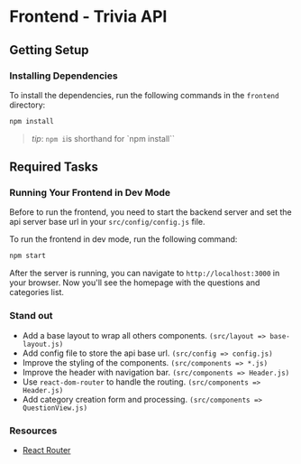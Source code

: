 # Frontend - Trivia API

## Getting Setup

### Installing Dependencies

To install the dependencies, run the following commands in the `frontend` directory:

```bash
npm install
```

> _tip_: `npm i`is shorthand for `npm install``

## Required Tasks

### Running Your Frontend in Dev Mode

Before to run the frontend, you need to start the backend server and set the api server base url
in your `src/config/config.js` file.

To run the frontend in dev mode, run the following command:

```bash
npm start
```

After the server is running, you can navigate to `http://localhost:3000` in your browser.
Now you'll see the homepage with the questions and categories list.

### Stand out

- Add a base layout to wrap all others components. `(src/layout => base-layout.js)`
- Add config file to store the api base url. `(src/config => config.js)`
- Improve the styling of the components. `(src/components => *.js)`
- Improve the header with navigation bar. `(src/components => Header.js)`
- Use `react-dom-router` to handle the routing. `(src/components => Header.js)`
- Add category creation form and processing. `(src/components => QuestionView.js)`

### Resources

- [React Router](https://reacttraining.com/react-router/web/guides/quick-start)